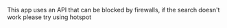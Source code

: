 This app uses an API that can be blocked by firewalls, if the search doesn't work please try using hotspot
